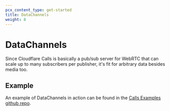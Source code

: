 ```yaml
---
pcx_content_type: get-started
title: DataChannels
weight: 8
---
```


# DataChannels

Since Cloudflare Calls is basically a pub/sub server for WebRTC that can scale up to many subscribers per publisher, it's fit for arbitrary data besides media too.

## Example

An example of DataChannels in action can be found in the [Calls Examples github repo](https://github.com/cloudflare/calls-examples/tree/main/echo-datachannels).
